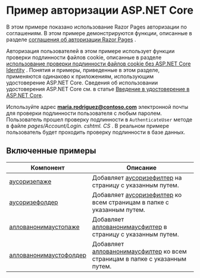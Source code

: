 # <a name="aspnet-core-authorization-sample"></a>Пример авторизации ASP.NET Core

В этом примере показано использование Razor Pages авторизации по соглашениям. В этом примере демонстрируются функции, описанные в разделе [соглашения об авторизации Razor Pages](https://docs.microsoft.com/aspnet/core/security/authorization/razor-pages-authorization) .

Авторизация пользователей в этом примере использует функции проверки подлинности файлов cookie, описанные в разделе [использование проверки подлинности файлов cookie без ASP.NET Core Identity](https://docs.microsoft.com/aspnet/core/security/authentication/cookie) . Понятия и примеры, приведенные в этом разделе, применяются одинаково к приложениям, использующим удостоверение ASP.NET Core. Сведения об использовании удостоверения ASP.NET Core см. в статье [Введение в удостоверение в ASP.NET Core](https://docs.microsoft.com/aspnet/core/security/authentication/identity).

Используйте адрес **maria.rodriguez@contoso.com** электронной почты для проверки подлинности пользователя с любым паролем. Пользователь прошел проверку подлинности в `AuthenticateUser` методе в файле *pages/Account/Login. cshtml. CS* . В реальном примере пользователь будет проходить проверку подлинности в базе данных.

## <a name="examples-in-this-sample"></a>Включенные примеры

| Компонент | Описание |
| --- | --- |
| [аусоризепаже](https://docs.microsoft.com/dotnet/api/microsoft.extensions.dependencyinjection.pageconventioncollectionextensions.authorizepage) | Добавляет [аусоризефилтер](https://docs.microsoft.com/dotnet/api/microsoft.aspnetcore.mvc.authorization.authorizefilter) на страницу с указанным путем. |
| [аусоризефолдер](https://docs.microsoft.com/dotnet/api/microsoft.extensions.dependencyinjection.pageconventioncollectionextensions.authorizefolder) | Добавляет [аусоризефилтер](https://docs.microsoft.com/dotnet/api/microsoft.aspnetcore.mvc.authorization.authorizefilter) ко всем страницам в папке с указанным путем. |
| [аллованонимаустопаже](https://docs.microsoft.com/dotnet/api/microsoft.extensions.dependencyinjection.pageconventioncollectionextensions.allowanonymoustopage) | Добавляет [аллованонимаусфилтер](https://docs.microsoft.com/dotnet/api/microsoft.aspnetcore.mvc.authorization.allowanonymousfilter) в страницу с указанным путем. |
| [аллованонимаустофолдер](https://docs.microsoft.com/dotnet/api/microsoft.extensions.dependencyinjection.pageconventioncollectionextensions.allowanonymoustofolder) | Добавляет [аллованонимаусфилтер](https://docs.microsoft.com/dotnet/api/microsoft.aspnetcore.mvc.authorization.allowanonymousfilter) ко всем страницам в папке с указанным путем. |
